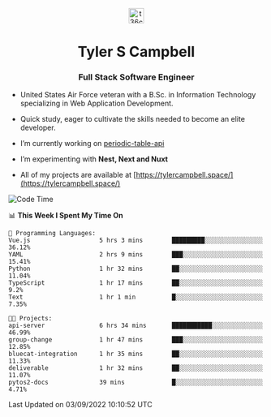 <p align="center">
<a href="https://www.linkedin.com/in/t36campbell" target="blank"><img align="center" src="https://ik.imagekit.io/t36campbell/Portfolio/linkedin.png.original_m8bbGgPh6.png" alt="t36campbell" height="30" width="30" /></a>
</p>
<h1 align="center">Tyler S Campbell</h1>
<h3 align="center">Full Stack Software Engineer</h3>

* United States Air Force veteran with a B.Sc. in Information Technology specializing in Web Application Development. 

* Quick study, eager to cultivate the skills needed to become an elite developer.

* I’m currently working on [periodic-table-api](https://github.com/t36campbell/periodic-table-api)

* I’m experimenting with **Nest, Next and Nuxt**

* All of my projects are available at [https://tylercampbell.space/](https://tylercampbell.space/)

<!--START_SECTION:waka-->
![Code Time](http://img.shields.io/badge/Code%20Time-1%2C775%20hrs%2034%20mins-blue)

📊 **This Week I Spent My Time On** 

```text
💬 Programming Languages: 
Vue.js                   5 hrs 3 mins        █████████░░░░░░░░░░░░░░░░   36.12% 
YAML                     2 hrs 9 mins        ███░░░░░░░░░░░░░░░░░░░░░░   15.41% 
Python                   1 hr 32 mins        ██░░░░░░░░░░░░░░░░░░░░░░░   11.04% 
TypeScript               1 hr 17 mins        ██░░░░░░░░░░░░░░░░░░░░░░░   9.2% 
Text                     1 hr 1 min          █░░░░░░░░░░░░░░░░░░░░░░░░   7.35%

🐱‍💻 Projects: 
api-server               6 hrs 34 mins       ███████████░░░░░░░░░░░░░░   46.99% 
group-change             1 hr 47 mins        ███░░░░░░░░░░░░░░░░░░░░░░   12.85% 
bluecat-integration      1 hr 35 mins        ██░░░░░░░░░░░░░░░░░░░░░░░   11.33% 
deliverable              1 hr 32 mins        ██░░░░░░░░░░░░░░░░░░░░░░░   11.07% 
pytos2-docs              39 mins             █░░░░░░░░░░░░░░░░░░░░░░░░   4.71%

```


 Last Updated on 03/09/2022 10:10:52 UTC
<!--END_SECTION:waka-->
